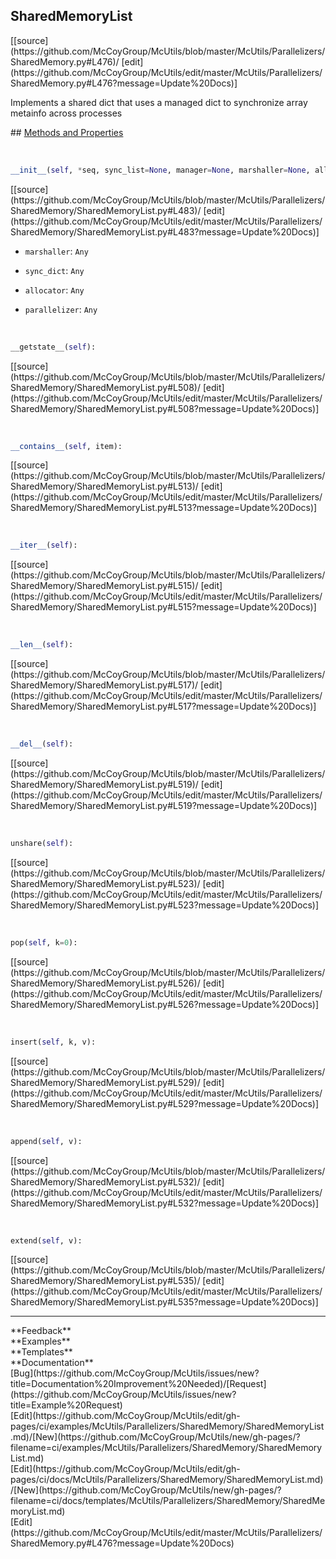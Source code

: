 ## <a id="McUtils.McUtils.Parallelizers.SharedMemory.SharedMemoryList">SharedMemoryList</a> 

<div class="docs-source-link" markdown="1">
[[source](https://github.com/McCoyGroup/McUtils/blob/master/McUtils/Parallelizers/SharedMemory.py#L476)/
[edit](https://github.com/McCoyGroup/McUtils/edit/master/McUtils/Parallelizers/SharedMemory.py#L476?message=Update%20Docs)]
</div>

Implements a shared dict that uses
a managed dict to synchronize array metainfo
across processes







<div class="collapsible-section">
 <div class="collapsible-section collapsible-section-header" markdown="1">
## <a class="collapse-link" data-toggle="collapse" href="#methods" markdown="1"> Methods and Properties</a> <a class="float-right" data-toggle="collapse" href="#methods"><i class="fa fa-chevron-down"></i></a>
 </div>
 <div class="collapsible-section collapsible-section-body collapse show" id="methods" markdown="1">
 
<a id="McUtils.McUtils.Parallelizers.SharedMemory.SharedMemoryList.__init__" class="docs-object-method">&nbsp;</a> 
```python
__init__(self, *seq, sync_list=None, manager=None, marshaller=None, allocator=None, parallelizer=None): 
```
<div class="docs-source-link" markdown="1">
[[source](https://github.com/McCoyGroup/McUtils/blob/master/McUtils/Parallelizers/SharedMemory/SharedMemoryList.py#L483)/
[edit](https://github.com/McCoyGroup/McUtils/edit/master/McUtils/Parallelizers/SharedMemory/SharedMemoryList.py#L483?message=Update%20Docs)]
</div>

  - `marshaller`: `Any`
    > 
  - `sync_dict`: `Any`
    > 
  - `allocator`: `Any`
    > 
  - `parallelizer`: `Any`
    >


<a id="McUtils.McUtils.Parallelizers.SharedMemory.SharedMemoryList.__getstate__" class="docs-object-method">&nbsp;</a> 
```python
__getstate__(self): 
```
<div class="docs-source-link" markdown="1">
[[source](https://github.com/McCoyGroup/McUtils/blob/master/McUtils/Parallelizers/SharedMemory/SharedMemoryList.py#L508)/
[edit](https://github.com/McCoyGroup/McUtils/edit/master/McUtils/Parallelizers/SharedMemory/SharedMemoryList.py#L508?message=Update%20Docs)]
</div>


<a id="McUtils.McUtils.Parallelizers.SharedMemory.SharedMemoryList.__contains__" class="docs-object-method">&nbsp;</a> 
```python
__contains__(self, item): 
```
<div class="docs-source-link" markdown="1">
[[source](https://github.com/McCoyGroup/McUtils/blob/master/McUtils/Parallelizers/SharedMemory/SharedMemoryList.py#L513)/
[edit](https://github.com/McCoyGroup/McUtils/edit/master/McUtils/Parallelizers/SharedMemory/SharedMemoryList.py#L513?message=Update%20Docs)]
</div>


<a id="McUtils.McUtils.Parallelizers.SharedMemory.SharedMemoryList.__iter__" class="docs-object-method">&nbsp;</a> 
```python
__iter__(self): 
```
<div class="docs-source-link" markdown="1">
[[source](https://github.com/McCoyGroup/McUtils/blob/master/McUtils/Parallelizers/SharedMemory/SharedMemoryList.py#L515)/
[edit](https://github.com/McCoyGroup/McUtils/edit/master/McUtils/Parallelizers/SharedMemory/SharedMemoryList.py#L515?message=Update%20Docs)]
</div>


<a id="McUtils.McUtils.Parallelizers.SharedMemory.SharedMemoryList.__len__" class="docs-object-method">&nbsp;</a> 
```python
__len__(self): 
```
<div class="docs-source-link" markdown="1">
[[source](https://github.com/McCoyGroup/McUtils/blob/master/McUtils/Parallelizers/SharedMemory/SharedMemoryList.py#L517)/
[edit](https://github.com/McCoyGroup/McUtils/edit/master/McUtils/Parallelizers/SharedMemory/SharedMemoryList.py#L517?message=Update%20Docs)]
</div>


<a id="McUtils.McUtils.Parallelizers.SharedMemory.SharedMemoryList.__del__" class="docs-object-method">&nbsp;</a> 
```python
__del__(self): 
```
<div class="docs-source-link" markdown="1">
[[source](https://github.com/McCoyGroup/McUtils/blob/master/McUtils/Parallelizers/SharedMemory/SharedMemoryList.py#L519)/
[edit](https://github.com/McCoyGroup/McUtils/edit/master/McUtils/Parallelizers/SharedMemory/SharedMemoryList.py#L519?message=Update%20Docs)]
</div>


<a id="McUtils.McUtils.Parallelizers.SharedMemory.SharedMemoryList.unshare" class="docs-object-method">&nbsp;</a> 
```python
unshare(self): 
```
<div class="docs-source-link" markdown="1">
[[source](https://github.com/McCoyGroup/McUtils/blob/master/McUtils/Parallelizers/SharedMemory/SharedMemoryList.py#L523)/
[edit](https://github.com/McCoyGroup/McUtils/edit/master/McUtils/Parallelizers/SharedMemory/SharedMemoryList.py#L523?message=Update%20Docs)]
</div>


<a id="McUtils.McUtils.Parallelizers.SharedMemory.SharedMemoryList.pop" class="docs-object-method">&nbsp;</a> 
```python
pop(self, k=0): 
```
<div class="docs-source-link" markdown="1">
[[source](https://github.com/McCoyGroup/McUtils/blob/master/McUtils/Parallelizers/SharedMemory/SharedMemoryList.py#L526)/
[edit](https://github.com/McCoyGroup/McUtils/edit/master/McUtils/Parallelizers/SharedMemory/SharedMemoryList.py#L526?message=Update%20Docs)]
</div>


<a id="McUtils.McUtils.Parallelizers.SharedMemory.SharedMemoryList.insert" class="docs-object-method">&nbsp;</a> 
```python
insert(self, k, v): 
```
<div class="docs-source-link" markdown="1">
[[source](https://github.com/McCoyGroup/McUtils/blob/master/McUtils/Parallelizers/SharedMemory/SharedMemoryList.py#L529)/
[edit](https://github.com/McCoyGroup/McUtils/edit/master/McUtils/Parallelizers/SharedMemory/SharedMemoryList.py#L529?message=Update%20Docs)]
</div>


<a id="McUtils.McUtils.Parallelizers.SharedMemory.SharedMemoryList.append" class="docs-object-method">&nbsp;</a> 
```python
append(self, v): 
```
<div class="docs-source-link" markdown="1">
[[source](https://github.com/McCoyGroup/McUtils/blob/master/McUtils/Parallelizers/SharedMemory/SharedMemoryList.py#L532)/
[edit](https://github.com/McCoyGroup/McUtils/edit/master/McUtils/Parallelizers/SharedMemory/SharedMemoryList.py#L532?message=Update%20Docs)]
</div>


<a id="McUtils.McUtils.Parallelizers.SharedMemory.SharedMemoryList.extend" class="docs-object-method">&nbsp;</a> 
```python
extend(self, v): 
```
<div class="docs-source-link" markdown="1">
[[source](https://github.com/McCoyGroup/McUtils/blob/master/McUtils/Parallelizers/SharedMemory/SharedMemoryList.py#L535)/
[edit](https://github.com/McCoyGroup/McUtils/edit/master/McUtils/Parallelizers/SharedMemory/SharedMemoryList.py#L535?message=Update%20Docs)]
</div>
 </div>
</div>












---


<div markdown="1" class="text-secondary">
<div class="container">
  <div class="row">
   <div class="col" markdown="1">
**Feedback**   
</div>
   <div class="col" markdown="1">
**Examples**   
</div>
   <div class="col" markdown="1">
**Templates**   
</div>
   <div class="col" markdown="1">
**Documentation**   
</div>
   <div class="col" markdown="1">
   
</div>
   <div class="col" markdown="1">
   
</div>
   <div class="col" markdown="1">
   
</div>
</div>
  <div class="row">
   <div class="col" markdown="1">
[Bug](https://github.com/McCoyGroup/McUtils/issues/new?title=Documentation%20Improvement%20Needed)/[Request](https://github.com/McCoyGroup/McUtils/issues/new?title=Example%20Request)   
</div>
   <div class="col" markdown="1">
[Edit](https://github.com/McCoyGroup/McUtils/edit/gh-pages/ci/examples/McUtils/Parallelizers/SharedMemory/SharedMemoryList.md)/[New](https://github.com/McCoyGroup/McUtils/new/gh-pages/?filename=ci/examples/McUtils/Parallelizers/SharedMemory/SharedMemoryList.md)   
</div>
   <div class="col" markdown="1">
[Edit](https://github.com/McCoyGroup/McUtils/edit/gh-pages/ci/docs/McUtils/Parallelizers/SharedMemory/SharedMemoryList.md)/[New](https://github.com/McCoyGroup/McUtils/new/gh-pages/?filename=ci/docs/templates/McUtils/Parallelizers/SharedMemory/SharedMemoryList.md)   
</div>
   <div class="col" markdown="1">
[Edit](https://github.com/McCoyGroup/McUtils/edit/master/McUtils/Parallelizers/SharedMemory.py#L476?message=Update%20Docs)   
</div>
   <div class="col" markdown="1">
   
</div>
   <div class="col" markdown="1">
   
</div>
   <div class="col" markdown="1">
   
</div>
</div>
</div>
</div>